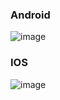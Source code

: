 ### Android 
![image](https://github.com/Reqvite/m-social-2/assets/104788608/590d3ed3-c13c-4db8-8767-0eb70b24c763)

### IOS

![image](https://github.com/Reqvite/m-social-2/assets/104788608/ddfd7e77-0937-4280-bb67-2f03ddb7a551)

